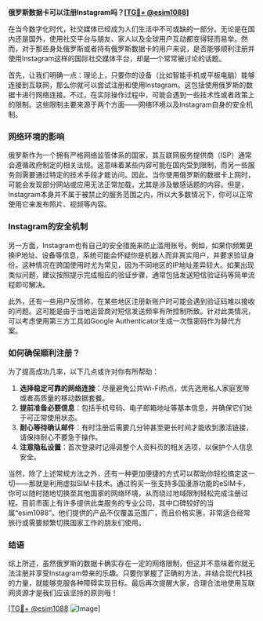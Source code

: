 **俄罗斯数据卡可以注册Instagram吗？[[TG💪+ @esim1088](https://t.me/s/esim1088)]**

在当今数字化时代，社交媒体已经成为人们生活中不可或缺的一部分。无论是在国内还是国外，使用社交平台与朋友、家人以及全球用户互动都变得轻而易举。然而，对于那些身处俄罗斯或者持有俄罗斯数据卡的用户来说，是否能够顺利注册并使用Instagram这样的国际社交媒体平台，却是一个常常被讨论的话题。

首先，让我们明确一点：理论上，只要你的设备（比如智能手机或平板电脑）能够连接到互联网，那么你就可以尝试注册和使用Instagram。这包括使用俄罗斯的数据卡进行网络连接。不过，在实际操作过程中，可能会遇到一些技术性或者政策上的限制。这些限制主要来源于两个方面——网络环境以及Instagram自身的安全机制。

### 网络环境的影响

俄罗斯作为一个拥有严格网络监管体系的国家，其互联网服务提供商（ISP）通常会遵循政府制定的相关法规。这意味着某些内容可能在国内受到限制，而另一些服务则需要通过特定的技术手段才能访问。因此，当你使用俄罗斯的数据卡上网时，可能会发现部分网站或应用无法正常加载，尤其是涉及敏感话题的内容。但是，Instagram本身并不属于被禁止的服务范围之内，所以大多数情况下，你可以正常使用它来发布照片、视频等内容。

### Instagram的安全机制

另一方面，Instagram也有自己的安全措施来防止滥用账号。例如，如果你频繁更换IP地址、设备等信息，系统可能会怀疑你是机器人而非真实用户，并要求验证身份。这种情况在跨国使用时尤为常见，因为不同地区的IP地址差异较大。如果出现类似问题，建议按照提示完成相应的验证步骤，通常包括发送短信验证码等简单流程即可解决。

此外，还有一些用户反馈称，在某些地区注册新账户时可能会遇到验证码难以接收的问题。这可能是由于当地运营商对短信发送频率有所控制所致。针对此类情况，可以考虑使用第三方工具如Google Authenticator生成一次性密码作为替代方案。

### 如何确保顺利注册？

为了提高成功几率，以下几点或许对你有所帮助：

1. **选择稳定可靠的网络连接**：尽量避免公共Wi-Fi热点，优先选用私人家庭宽带或者高质量的移动数据套餐。
2. **提前准备必要信息**：包括手机号码、电子邮箱地址等基本信息，并确保它们处于可正常使用状态。
3. **耐心等待确认邮件**：有时注册后需要几分钟甚至更长时间才能收到激活链接，请保持耐心不要急于操作。
4. **注意隐私设置**：首次登录时记得调整个人资料页的相关选项，以保护个人信息安全。

当然，除了上述常规方法之外，还有一种更加便捷的方式可以帮助你轻松搞定这一切——那就是利用虚拟SIM卡技术。通过购买一张支持多国漫游功能的eSIM卡，你可以随时随地切换至其他国家的网络环境，从而绕过地域限制轻松完成注册过程。目前市面上有许多提供此类服务的专业公司，其中口碑较好的当属“esim1088”。他们提供的产品不仅覆盖范围广，而且价格实惠，非常适合经常旅行或需要频繁切换国家工作的朋友们使用。

### 结语

综上所述，虽然俄罗斯的数据卡确实存在一定的网络限制，但这并不意味着你就无法注册并享受Instagram带来的乐趣。只要你掌握了正确的方法，并结合现代科技的力量，就能够克服各种障碍实现目标。最后再次提醒大家，合理合法地使用互联网资源才是我们应该坚持的原则哦！

[[TG💪+ @esim1088](https://t.me/s/esim1088) ![Image](https://i.postimg.cc/4NQfJmqS/Snipaste-2025-05-13-00-14-12.png)]